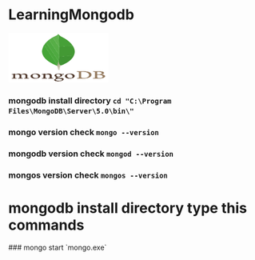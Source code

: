 # LearningMongodb

<code><img src="https://github.com/devicons/devicon/blob/master/icons/mongodb/mongodb-original-wordmark.svg" title="mongodb" alt="mongodb" width="200" height="100"/></code>

### mongodb install directory `cd "C:\Program Files\MongoDB\Server\5.0\bin\" ` 

### mongo version check `mongo --version`

### mongodb version check `mongod --version`

### mongos version check `mongos --version`

<h1>mongodb install directory type this commands</h1>
### mongo start `mongo.exe`
